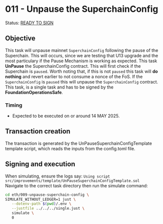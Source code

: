 # 011 - Unpause the SuperchainConfig

Status: [READY TO SIGN]()

## Objective

This task will unpause mainnet `SuperchainConfig` following the pause of the Superchain. This will occurs, since we are testing that U13 upgrade and the most particulary if the Pause Mechanism is working as expected.
This task **UnPause** the SuperchainConfig contract. This will first check if the Superchain is `paused`.
Worth noting that, if this is not `paused` this task will **do nothing** and revert earlier to not consume a nonce of the FoS.
If the `SuperchainConfig` is `paused` this will unpause the `SuperchainConfig` contract.
This task, is a single task and has to be signed by the **FoundationOperationsSafe**.

### Timing

- Expected to be executed on or around 14 MAY 2025.

## Transaction creation

The transaction is generated by the UnPauseSuperchainConfigTemplate template script, which reads the inputs from the config.toml file.

## Signing and execution

When simulating, ensure the logs say: `Using script src/improvements/template/UnPauseSuperchainConfigTemplate.sol` \
Navigate to the correct task directory then run the simulate command:

```bash
cd eth/009-unpause-superchain-config \
SIMULATE_WITHOUT_LEDGER=1 just \
   --dotenv-path $(pwd)/.env \
   --justfile ../../../single.just \
   simulate \
   0
```
